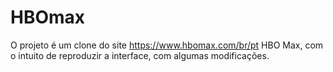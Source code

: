 # HBOmax
 O projeto é um clone do site https://www.hbomax.com/br/pt HBO Max, com o intuito de reproduzir a interface, com algumas modificações.

